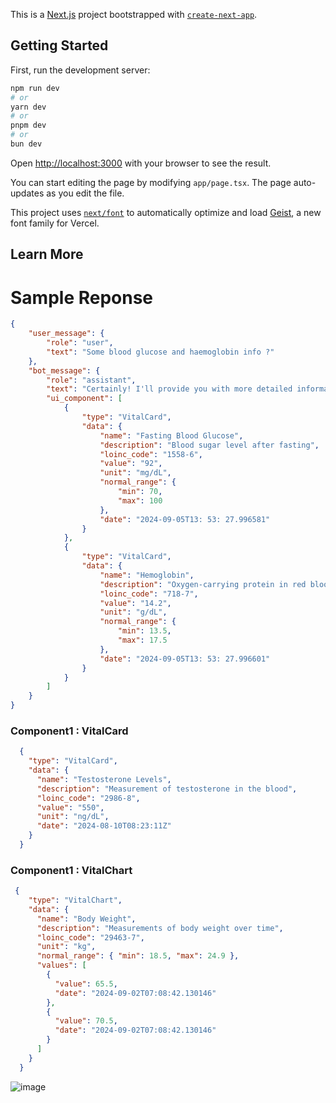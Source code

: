 This is a [Next.js](https://nextjs.org) project bootstrapped with [`create-next-app`](https://nextjs.org/docs/app/api-reference/cli/create-next-app).

## Getting Started

First, run the development server:

```bash
npm run dev
# or
yarn dev
# or
pnpm dev
# or
bun dev
```

Open [http://localhost:3000](http://localhost:3000) with your browser to see the result.

You can start editing the page by modifying `app/page.tsx`. The page auto-updates as you edit the file.

This project uses [`next/font`](https://nextjs.org/docs/app/building-your-application/optimizing/fonts) to automatically optimize and load [Geist](https://vercel.com/font), a new font family for Vercel.

## Learn More

# Sample Reponse 

```json
{
    "user_message": {
        "role": "user",
        "text": "Some blood glucose and haemoglobin info ?"
    },
    "bot_message": {
        "role": "assistant",
        "text": "Certainly! I'll provide you with more detailed information about your blood glucose and hemoglobin levels from the available data.\nLet me explain these results in more detail:\n\n1. Fasting Blood Glucose:\n   Your fasting blood glucose level is 92 mg/dL, which falls within the normal range of 70-100 mg/dL. This is a good result. Fasting blood glucose is an important indicator of how well your body manages blood sugar. A level below 100 mg/dL is considered normal, 100-125 mg/dL is considered prediabetes, and 126 mg/dL or higher indicates diabetes.\n\n2. Hemoglobin:\n   Your hemoglobin level is 14.2 g/dL, which is within the normal range for adults (typically 13.5-17.5 g/dL). Hemoglobin is a protein in your red blood cells that carries oxygen throughout your body. A normal hemoglobin level indicates that your blood has a good oxygen-carrying capacity.\n\nBoth of these results are positive indicators of your health:\n\n- Your blood glucose level suggests that your body is managing blood sugar effectively, which is important for preventing diabetes and maintaining overall health.\n- Your hemoglobin level indicates that you likely have a sufficient number of healthy red blood cells, which is crucial for delivering oxygen to all parts of your body.\n\nIt's important to note that while these individual readings are good, regular monitoring over time can provide a more comprehensive picture of your health. If you have any concerns or if you're at risk for diabetes or anemia, your healthcare provider might recommend more frequent testing or additional tests like HbA1c for blood sugar or a complete blood count (CBC) for a more detailed look at your blood cells.\n\nIs there anything specific about these results you'd like me to explain further?",
        "ui_component": [
            {
                "type": "VitalCard",
                "data": {
                    "name": "Fasting Blood Glucose",
                    "description": "Blood sugar level after fasting",
                    "loinc_code": "1558-6",
                    "value": "92",
                    "unit": "mg/dL",
                    "normal_range": {
                        "min": 70,
                        "max": 100
                    },
                    "date": "2024-09-05T13: 53: 27.996581"
                }
            },
            {
                "type": "VitalCard",
                "data": {
                    "name": "Hemoglobin",
                    "description": "Oxygen-carrying protein in red blood cells",
                    "loinc_code": "718-7",
                    "value": "14.2",
                    "unit": "g/dL",
                    "normal_range": {
                        "min": 13.5,
                        "max": 17.5
                    },
                    "date": "2024-09-05T13: 53: 27.996601"
                }
            }
        ]
    }
}
```

### Component1 : VitalCard
```json
  {
    "type": "VitalCard",
    "data": {
      "name": "Testosterone Levels",
      "description": "Measurement of testosterone in the blood",
      "loinc_code": "2986-8",
      "value": "550",
      "unit": "ng/dL",
      "date": "2024-08-10T08:23:11Z"
    }
  }
```

### Component1 : VitalChart
```json
 {
    "type": "VitalChart",
    "data": {
      "name": "Body Weight",
      "description": "Measurements of body weight over time",
      "loinc_code": "29463-7",
      "unit": "kg",
      "normal_range": { "min": 18.5, "max": 24.9 },
      "values": [
        {
          "value": 65.5,
          "date": "2024-09-02T07:08:42.130146"
        },
        {
          "value": 70.5,
          "date": "2024-09-02T07:08:42.130146"
        }
      ]
    }
  }

```

![image](https://github.com/user-attachments/assets/23c8d6bc-aee1-4c8d-878d-f7795103aad8)




